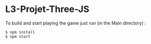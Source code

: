 # L3-Projet-Three-JS

To build and start playing the game just run (in the Main directory) :

```console
$ npm install
$ npm start
```

